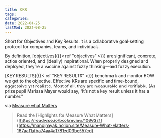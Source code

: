 ```yaml
---
title: OKR
tags:
categories:
date: 2022-08-25
lastMod: 2022-08-25
---
```

Short for Objectives and Key Results. It is a collaborative goal-setting protocol for companies, teams, and individuals.

By definition, [objectives]({{< ref "objectives" >}}) are significant, concrete, action oriented, and (ideally) inspirational. When properly designed and deployed, they’re a vaccine against fuzzy thinking—and fuzzy execution.

[KEY RESULTS]({{< ref "KEY RESULTS" >}}) benchmark and monitor HOW we get to the objective. Effective KRs are specific and time-bound, aggressive yet realistic. Most of all, they are measurable and verifiable. (As prize pupil Marissa Mayer would say, “It’s not a key result unless it has a number.”

via [Measure what Matters](http://play.google.com/books/reader?id=SIJpswEACAAJ)

> Read the [Highlights for Measure What Matters]([https://readwise.io/bookreview/1066321](https://manojnayak.notion.site/Measure-What-Matters-167aaf1afba74aa4a1781ed03be657cd)
